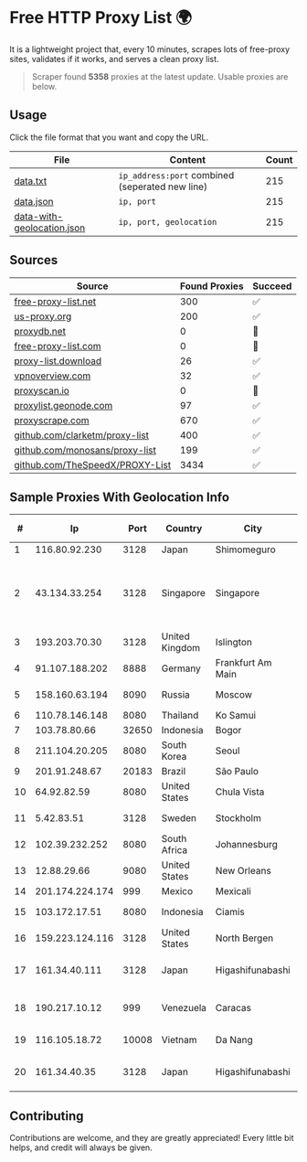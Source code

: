 
# Free HTTP Proxy List 🌍

It is a lightweight project that, every 10 minutes, scrapes lots of free-proxy sites, validates if it works, and serves a clean proxy list.


> Scraper found **5358** proxies at the latest update. Usable proxies are below.

## Usage

Click the file format that you want and copy the URL.


|File|Content|Count|
|----|-------|-----|
|[data.txt](https://raw.githubusercontent.com/themiralay/Proxy-List-World/master/data.txt)|`ip_address:port` combined (seperated new line)|215|
|[data.json](https://raw.githubusercontent.com/themiralay/Proxy-List-World/master/data.json)|`ip, port`|215|
|[data-with-geolocation.json](https://raw.githubusercontent.com/themiralay/Proxy-List-World/master/data-with-geolocation.json)|`ip, port, geolocation`|215|

## Sources

|Source|Found Proxies|Succeed|
|------|-------------|-------|
|[free-proxy-list.net](https://free-proxy-list.net)|300|✅|
|[us-proxy.org](https://www.us-proxy.org)|200|✅|
|[proxydb.net](http://proxydb.net)|0|🚫|
|[free-proxy-list.com](https://free-proxy-list.com/?page=&port=&type%5B%5D=http&type%5B%5D=https&up_time=0&search=Search)|0|🚫|
|[proxy-list.download](https://www.proxy-list.download/HTTP)|26|✅|
|[vpnoverview.com](https://vpnoverview.com/privacy/anonymous-browsing/free-proxy-servers)|32|✅|
|[proxyscan.io](https://www.proxyscan.io)|0|🚫|
|[proxylist.geonode.com](https://proxylist.geonode.com/api/proxy-list?limit=300&page=1&sort_by=lastChecked&sort_type=desc&protocols=http,https)|97|✅|
|[proxyscrape.com](https://api.proxyscrape.com/v2/?request=displayproxies&protocol=http&timeout=10000&country=all&ssl=all&anonymity=all)|670|✅|
|[github.com/clarketm/proxy-list](https://raw.githubusercontent.com/clarketm/proxy-list/master/proxy-list-raw.txt)|400|✅|
|[github.com/monosans/proxy-list](https://raw.githubusercontent.com/monosans/proxy-list/main/proxies/http.txt)|199|✅|
|[github.com/TheSpeedX/PROXY-List](https://raw.githubusercontent.com/TheSpeedX/PROXY-List/master/http.txt)|3434|✅|


## Sample Proxies With Geolocation Info

|#|Ip|Port|Country|City|Internet Service Provider|
|-|--|----|-------|----|-------------------------|
|1|116.80.92.230|3128|Japan|Shimomeguro|InfoSphere|
|2|43.134.33.254|3128|Singapore|Singapore|Shenzhen Tencent Computer Systems Company Limited|
|3|193.203.70.30|3128|United Kingdom|Islington|Sohonet Ripe|
|4|91.107.188.202|8888|Germany|Frankfurt Am Main|Hetzner Online AG|
|5|158.160.63.194|8090|Russia|Moscow|Yandex.Cloud LLC|
|6|110.78.146.148|8080|Thailand|Ko Samui|CAT-BB|
|7|103.78.80.66|32650|Indonesia|Bogor|MORATELINDO|
|8|211.104.20.205|8080|South Korea|Seoul|Korea Telecom|
|9|201.91.248.67|20183|Brazil|São Paulo|Vivo|
|10|64.92.82.59|8080|United States|Chula Vista|Momentum Telecom, Inc.|
|11|5.42.83.51|3128|Sweden|Stockholm|Aeza International LTD|
|12|102.39.232.252|8080|South Africa|Johannesburg|Vox Telecom|
|13|12.88.29.66|9080|United States|New Orleans|AT&T Services, Inc.|
|14|201.174.224.174|999|Mexico|Mexicali|Transtelco Inc|
|15|103.172.17.51|8080|Indonesia|Ciamis|PT Media Access Telematika|
|16|159.223.124.116|3128|United States|North Bergen|DigitalOcean, LLC|
|17|161.34.40.111|3128|Japan|Higashifunabashi|NTT PC Communications, Inc.|
|18|190.217.10.12|999|Venezuela|Caracas|Level 3 Communications, Inc.|
|19|116.105.18.72|10008|Vietnam|Da Nang|Viettel Corporation|
|20|161.34.40.35|3128|Japan|Higashifunabashi|NTT PC Communications, Inc.|



## Contributing

Contributions are welcome, and they are greatly appreciated! Every
little bit helps, and credit will always be given.

